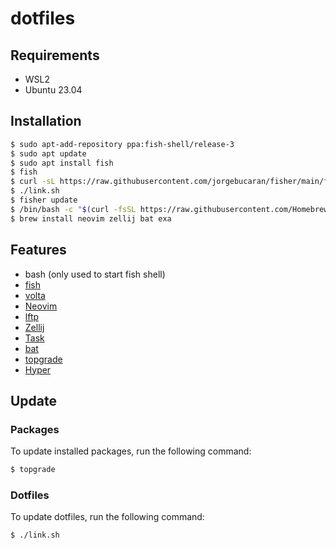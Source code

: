 # dotfiles 

## Requirements

- WSL2
- Ubuntu 23.04

## Installation

```sh
$ sudo apt-add-repository ppa:fish-shell/release-3
$ sudo apt update
$ sudo apt install fish
$ fish
$ curl -sL https://raw.githubusercontent.com/jorgebucaran/fisher/main/functions/fisher.fish | source && fisher install jorgebucaran/fisher
$ ./link.sh
$ fisher update
$ /bin/bash -c "$(curl -fsSL https://raw.githubusercontent.com/Homebrew/install/HEAD/install.sh)"
$ brew install neovim zellij bat exa
```

## Features

- bash (only used to start fish shell)
- [fish](https://github.com/fish-shell/fish-shell)
- [volta](https://github.com/volta-cli/volta)
- [Neovim](https://github.com/neovim/neovim) 
- [lftp](https://packages.ubuntu.com/jammy/lftp)
- [Zellij](https://github.com/zellij-org/zellij)
- [Task](https://taskfile.dev)
- [bat](https://github.com/sharkdp/bat)
- [topgrade](https://github.com/topgrade-rs/topgrade)
- [Hyper](https://github.com/vercel/hyper)

## Update

### Packages

To update installed packages, run the following command:

```sh
$ topgrade
```

### Dotfiles

To update dotfiles, run the following command:

```sh
$ ./link.sh
```
